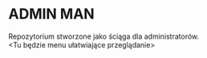 # ADMIN MAN

Repozytorium stworzone jako ściąga dla administratorów.<br>
<Tu będzie menu ułatwiające przeglądanie>
